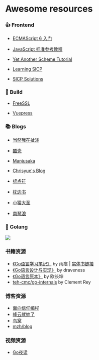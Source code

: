 # Awesome resources

### :thumbsup: Frontend

* [ECMAScript 6 入门](http://es6.ruanyifeng.com/)

* [JavaScript 标准参考教程](http://javascript.ruanyifeng.com/)

* [Yet Another Scheme Tutorial](http://deathking.github.io/yast-cn/)

* [Learning SICP](https://learningsicp.github.io/)

* [SICP Solutions](http://community.schemewiki.org/?SICP-Solutions)

### :eyes: Build

* [FreeSSL](https://freessl.cn/)

* [Vuepress](https://vuepress.vuejs.org/)

### :books: Blogs

* [当然我在扯淡](http://www.yinwang.org/)

* [酷壳](https://coolshell.cn/)

* [Manjusaka](https://manjusaka.itscoder.com/)

* [Chrisyue's Blog](https://www.chrisyue.com/)

* [标点符](https://www.biaodianfu.com/)

* [枕边书](https://zhenbianshu.github.io/)

* [小猿大圣](https://hufangyun.com/)

* [南琴浪](https://blog.sometimesnaive.org/)

### :rocket: Golang

![](/images/goawesome.png)

### 书籍资源
* [《Go语言学习笔记》](https://github.com/qyuhen/book) by 雨痕 | [实体书链接](https://item.jd.com/11944267.html)
* [《Go语言设计与实现》](https://draveness.me/golang/) by draveness
* [《Go语言原本》](https://changkun.de/golang) by 欧长坤
* [teh-cmc/go-internals](https://github.com/teh-cmc/go-internals) by Clement Rey

### 博客资源
* [面向信仰编程](https://draveness.me/)
* [峰云就她了](http://xiaorui.cc/)
* [鸟窝](https://colobu.com/)
* [mzh/blog](https://mzh.io/)

### 视频资源
* [Go夜读](https://space.bilibili.com/326749661/)
